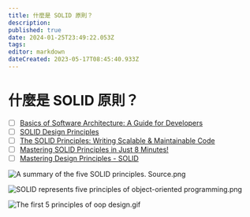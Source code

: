 ```yaml
---
title: 什麼是 SOLID 原則？
description: 
published: true
date: 2024-01-25T23:49:22.053Z
tags: 
editor: markdown
dateCreated: 2023-05-17T08:45:40.933Z
---
```


# 什麼是 SOLID 原則？
- [ ] [Basics of Software Architecture: A Guide for Developers](https://medium.com/@learnwithwhiteboard_digest/basics-of-software-architecture-a-guide-for-developers-8098a76881ca)
- [ ] [SOLID Design Principles](https://devopedia.org/solid-design-principles)
- [ ] [The SOLID Principles: Writing Scalable & Maintainable Code](https://forreya.medium.com/the-solid-principles-writing-scalable-maintainable-code-13040ada3bca)
- [ ] [Mastering SOLID Principles in Just 8 Minutes!](https://medium.com/@arulvalananto/mastering-solid-principles-in-just-8-minutes-1df3425c6fff)
- [ ] [Mastering Design Principles - SOLID](https://blog.bytebytego.com/p/mastering-design-principles-solid?utm_source=profile&utm_medium=reader2)

![A summary of the five SOLID principles. Source.png](http://192.168.25.60:8000/files/file_storage/fd2aa26a.png)

![SOLID represents five principles of object-oriented programming.png](http://192.168.25.60:8000/files/file_storage/e2319b26.png)

![The first 5 principles of oop design.gif](http://192.168.25.60:8000/files/file_storage/78f91848.gif)



